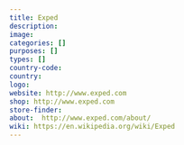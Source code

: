 ```yaml
---
title: Exped
description:
image:
categories: []
purposes: []
types: []
country-code:
country:
logo:
website: http://www.exped.com
shop: http://www.exped.com
store-finder:
about:  http://www.exped.com/about/
wiki: https://en.wikipedia.org/wiki/Exped
---
```

